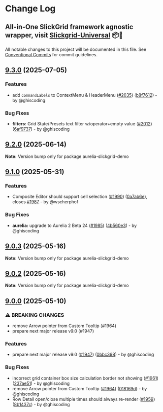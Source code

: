 # Change Log
## All-in-One SlickGrid framework agnostic wrapper, visit [Slickgrid-Universal](https://github.com/ghiscoding/slickgrid-universal) 📦🚀

All notable changes to this project will be documented in this file.
See [Conventional Commits](https://conventionalcommits.org) for commit guidelines.

## [9.3.0](https://github.com/ghiscoding/slickgrid-universal/compare/v9.2.0...v9.3.0) (2025-07-05)

### Features

* add `commandLabels` to ContextMenu & HeaderMenu ([#2035](https://github.com/ghiscoding/slickgrid-universal/issues/2035)) ([b8f7612](https://github.com/ghiscoding/slickgrid-universal/commit/b8f76122f5ab2e3c9d0453beed9b3efbffe18811)) - by @ghiscoding

### Bug Fixes

* **filters:** Grid State/Presets text filter w/operator+empty value ([#2012](https://github.com/ghiscoding/slickgrid-universal/issues/2012)) ([6af9737](https://github.com/ghiscoding/slickgrid-universal/commit/6af97370e6feae65d7efb5767df5a3f549673a9d)) - by @ghiscoding

## [9.2.0](https://github.com/ghiscoding/slickgrid-universal/compare/v9.1.0...v9.2.0) (2025-06-14)

**Note:** Version bump only for package aurelia-slickgrid-demo

## [9.1.0](/github.com/ghiscoding/aurelia-slickgrid/compare/v9.0.3...v9.1.0) (2025-05-31)

### Features

* Composite Editor should support cell selection ([#1990](/github.com/ghiscoding/aurelia-slickgrid/issues/1990)) ([0a7ab6e](/github.com/ghiscoding/aurelia-slickgrid/commit/0a7ab6e3b59176a3d4a6af67bdca8c31b681aad3)), closes [#1987](/github.com/ghiscoding/aurelia-slickgrid/issues/1987) - by @wscherphof

### Bug Fixes

* **aurelia:** upgrade to Aurelia 2 Beta 24 ([#1985](/github.com/ghiscoding/aurelia-slickgrid/issues/1985)) ([4b560e3](/github.com/ghiscoding/aurelia-slickgrid/commit/4b560e3585dc67c9adfec8566bc69f7043401d8f)) - by @ghiscoding

## [9.0.3](https://github.com/ghiscoding/aurelia-slickgrid/compare/v9.0.2...v9.0.3) (2025-05-16)

**Note:** Version bump only for package aurelia-slickgrid-demo

## [9.0.2](https://github.com/ghiscoding/aurelia-slickgrid/compare/v9.0.0...v9.0.2) (2025-05-16)

**Note:** Version bump only for package aurelia-slickgrid-demo

## [9.0.0](https://github.com/ghiscoding/aurelia-slickgrid/compare/v5.14.0...v9.0.0) (2025-05-10)

### ⚠ BREAKING CHANGES

* remove Arrow pointer from Custom Tooltip (#1964)
* prepare next major release v9.0 (#1947)

### Features

* prepare next major release v9.0 ([#1947](https://github.com/ghiscoding/aurelia-slickgrid/issues/1947)) ([0bbc398](https://github.com/ghiscoding/aurelia-slickgrid/commit/0bbc39803c6956f74f6a6b46dc39eb3a97ec84a5)) - by @ghiscoding

### Bug Fixes

* incorrect grid container box size calculation border not showing ([#1961](https://github.com/ghiscoding/aurelia-slickgrid/issues/1961)) ([237ae51](https://github.com/ghiscoding/aurelia-slickgrid/commit/237ae51cbf406c3dd93078cd44f98f3f35d4bd58)) - by @ghiscoding
* remove Arrow pointer from Custom Tooltip ([#1964](https://github.com/ghiscoding/aurelia-slickgrid/issues/1964)) ([018169d](https://github.com/ghiscoding/aurelia-slickgrid/commit/018169df816441d0a8d780299ecabbc81163caba)) - by @ghiscoding
* Row Detail open/close multiple times should always re-render ([#1959](https://github.com/ghiscoding/aurelia-slickgrid/issues/1959)) ([8b1437c](https://github.com/ghiscoding/aurelia-slickgrid/commit/8b1437cab5c1a445406414157adacef78854862c)) - by @ghiscoding
